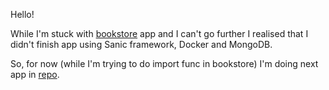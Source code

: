 Hello!

While I'm stuck with [bookstore](https://github.com/xwojziarnik/bookstore) app and I can't go further I realised that I didn't finish app using Sanic framework, Docker and MongoDB.

So, for now (while I'm trying to do import func in bookstore) I'm doing next app in [repo](https://github.com/xwojziarnik/AsyncRestApi).